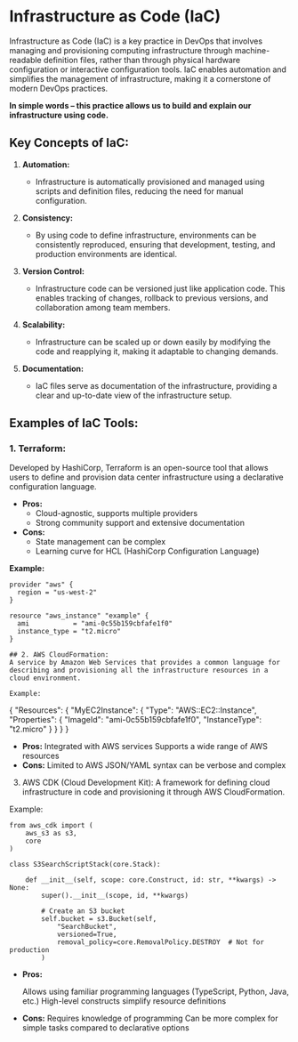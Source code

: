 # Infrastructure as Code (IaC)

Infrastructure as Code (IaC) is a key practice in DevOps that involves managing and provisioning computing infrastructure through machine-readable definition files, rather than through physical hardware configuration or interactive configuration tools. IaC enables automation and simplifies the management of infrastructure, making it a cornerstone of modern DevOps practices. 

**In simple words – this practice allows us to build and explain our infrastructure using code.**

## Key Concepts of IaC:

1. **Automation:**
    - Infrastructure is automatically provisioned and managed using scripts and definition files, reducing the need for manual configuration.
    
2. **Consistency:**
    - By using code to define infrastructure, environments can be consistently reproduced, ensuring that development, testing, and production environments are identical.

3. **Version Control:**
    - Infrastructure code can be versioned just like application code. This enables tracking of changes, rollback to previous versions, and collaboration among team members.

4. **Scalability:**
    - Infrastructure can be scaled up or down easily by modifying the code and reapplying it, making it adaptable to changing demands.

5. **Documentation:**
    - IaC files serve as documentation of the infrastructure, providing a clear and up-to-date view of the infrastructure setup.

## Examples of IaC Tools:

### 1. Terraform:
Developed by HashiCorp, Terraform is an open-source tool that allows users to define and provision data center infrastructure using a declarative configuration language.

- **Pros:**
    - Cloud-agnostic, supports multiple providers
    - Strong community support and extensive documentation
- **Cons:**
    - State management can be complex
    - Learning curve for HCL (HashiCorp Configuration Language)

**Example:**

```hcl
provider "aws" {
  region = "us-west-2"
}

resource "aws_instance" "example" {
  ami           = "ami-0c55b159cbfafe1f0"
  instance_type = "t2.micro"
}

## 2. AWS CloudFormation:
A service by Amazon Web Services that provides a common language for describing and provisioning all the infrastructure resources in a cloud environment.

Example:
```
{
  "Resources": {
    "MyEC2Instance": {
      "Type": "AWS::EC2::Instance",
      "Properties": {
        "ImageId": "ami-0c55b159cbfafe1f0",
        "InstanceType": "t2.micro"
      }
    }
  }
}


- **Pros:**
    Integrated with AWS services
    Supports a wide range of AWS resources
- **Cons:** 
  Limited to AWS
  JSON/YAML syntax can be verbose and complex
3. AWS CDK (Cloud Development Kit):
A framework for defining cloud infrastructure in code and provisioning it through AWS CloudFormation.

Example: 

``` 
from aws_cdk import (
    aws_s3 as s3,
    core
)

class S3SearchScriptStack(core.Stack):

    def __init__(self, scope: core.Construct, id: str, **kwargs) -> None:
        super().__init__(scope, id, **kwargs)

        # Create an S3 bucket
        self.bucket = s3.Bucket(self, 
            "SearchBucket",
            versioned=True,
            removal_policy=core.RemovalPolicy.DESTROY  # Not for production
        )

```
- **Pros:**

  Allows using familiar programming languages (TypeScript, Python, Java, etc.)
  High-level constructs simplify resource definitions
- **Cons:** 
  Requires knowledge of programming
  Can be more complex for simple tasks compared to declarative options
